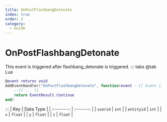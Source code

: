 ```yaml
---
title: OnPostFlashbangDetonate
index: true
order: 2
category:
  - Guide
---
```


# OnPostFlashbangDetonate
This event is triggered after flashbang_detonate is triggered.
::: tabs
@tab Lua
```lua
@event returns void
AddEventHandler("OnPostFlashbangDetonate", function(event --[[ Event ]])
    --[[ ... ]]
    return EventResult.Continue
end)
```

:::
|     Key    | Data Type |
| :--------: | :-------: |
|  `userid`  |   `int`   |
| `entityid` |   `int`   |
|     `x`    |  `float`  |
|     `y`    |  `float`  |
|     `z`    |  `float`  |